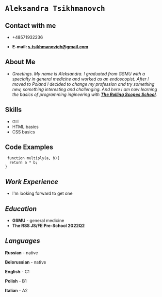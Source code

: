 # **`Aleksandra Tsikhmanovch`**

## **Contact with me**
- +48571932236

- **E-mail: [s.tsikhmanovich@gmail.com](s.tsikhmanovich@gmail.com)**

## **About Me**
- *Greetings. My name is Aleksandra. I graduated from GSMU with a specialty in general medicine and worked as an endoscopist. After I moved to Poland I decided to change my profession and try something new, something interesting and challenging. And here I am now learning the basics of programming ingineering with **[The Rolling Scopes School](https://app.rs.school/)**.*

## **Skills**
 - GIT
 - HTML basics
 - CSS basics

## Code Examples
```
 function multiply(a, b){
  return a * b;
}
```

## ***Work Experience***
- I'm looking forward to get one


## ***Education***
- **GSMU** - general medicine
- **The RSS JS/FE Pre-School 2022Q2**


## ***Languages***

**Russian** - native

**Belorussian** - native

**English** - C1

**Polish** - B1

**Italian** - A2
